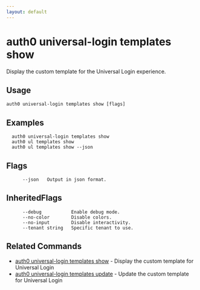 ```yaml
---
layout: default
---
```

# auth0 universal-login templates show

Display the custom template for the Universal Login experience.

## Usage
```
auth0 universal-login templates show [flags]
```

## Examples

```
  auth0 universal-login templates show
  auth0 ul templates show
  auth0 ul templates show --json
```


## Flags

```
      --json   Output in json format.
```


## InheritedFlags

```
      --debug           Enable debug mode.
      --no-color        Disable colors.
      --no-input        Disable interactivity.
      --tenant string   Specific tenant to use.
```


## Related Commands

- [auth0 universal-login templates show](auth0_universal-login_templates_show.md) - Display the custom template for Universal Login
- [auth0 universal-login templates update](auth0_universal-login_templates_update.md) - Update the custom template for Universal Login


